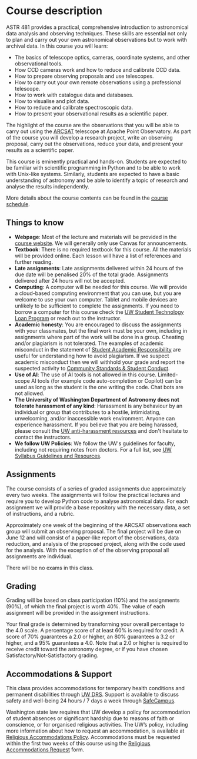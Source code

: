 # Course description

ASTR 481 provides a practical, comprehensive introduction to astronomical data analysis and observing techniques. These skills are essential not only to plan and carry out your own astronomical observations but to work with archival data. In this course you will learn:

- The basics of telescope optics, cameras, coordinate systems, and other observational tools.
- How CCD cameras work and how to reduce and calibrate CCD data.
- How to prepare observing proposals and use telescopes.
- How to carry out your own remote observations using a professional telescope.
- How to work with catalogue data and databases.
- How to visualise and plot data.
- How to reduce and calibrate spectroscopic data.
- How to present your observational results as a scientific paper.

The highlight of the course are the observations that you will be able to carry out using the [ARCSAT](https://www.apo.nmsu.edu/Telescopes/ARCSAT/) telescope at Apache Point Observatory. As part of the course you will develop a research project, write an observing proposal, carry out the observations, reduce your data, and present your results as a scientific paper.

This course is eminently practical and hands-on. Students are expected to be familiar with scientific programming in Python and to be able to work with Unix-like systems. Similarly, students are expected to have a basic understanding of astronomy and be able to identify a topic of research and analyse the results independently.

More details about the course contents can be found in the [course schedule](schedule).

## Things to know

- **Webpage**: Most of the lecture and materials will be provided in the [course website](https://uw-astro-480.github.io). We will generally only use Canvas for announcements.
- **Textbook**: There is no required textbook for this course. All the materials will be provided online. Each lesson will have a list of references and further reading.
- **Late assignments**: Late assignments delivered within 24 hours of the due date will be penalised 20% of the total grade. Assignments delivered after 24 hours will not be accepted.
- **Computing**: A computer will be needed for this course. We will provide a cloud-based computing environment that you can use, but you are welcome to use your own computer. Tablet and mobile devices are unlikely to be sufficient to complete the assignments. If you need to borrow a computer for this course check the [UW Student Technology Loan Program](https://stlp.uw.edu) or reach out to the instructor.
- **Academic honesty**: You are encouraged to discuss the assignments with your classmates, but the final work must be your own, including in assignments where part of the work will be done in a group. Cheating and/or plagiarism is not tolerated. The examples of academic misconduct in the statement of [Student Academic Responsibility](http://depts.washington.edu/grading/pdf/AcademicResponsibility.pdf) are useful for understanding how to avoid plagiarism. If we suspect academic misconduct then we will withhold your grade and report the suspected activity to [Community Standards & Student Conduct](https://www.washington.edu/cssc/).
- **Use of AI**: The use of AI tools is not allowed in this course. Limited-scope AI tools (for example code auto-completion or Copilot) can be used as long as the student is the one writing the code. Chat bots are not allowed.
- **The University of Washington Department of Astronomy does not tolerate harassment of any kind**: Harassment is any behaviour by an individual or group that contributes to a hostile, intimidating, unwelcoming, and/or inaccessible work environment. Anyone can experience harassment. If you believe that you are being harassed, please consult the [UW anti-harassment resources](https://www.washington.edu/safecampus/harassment-and-sexual-harassment/) and don't hesitate to contact the instructors.
- **We follow UW Policies**: We follow the UW's guidelines for faculty, including not requiring notes from doctors. For a full list, see [UW Syllabus Guidelines and Resources](https://registrar.washington.edu/staffandfaculty/syllabus-guidelines/#lang).

## Assignments

The course consists of a series of graded assignments due approximately every two weeks. The assignments will follow the practical lectures and require you to develop Python code to analyse astronomical data. For each assignment we will provide a base repository with the necessary data, a set of instructions, and a rubric.

Approximately one week of the beginning of the ARCSAT observations each group will submit an observing proposal. The final project will be due on June 12 and will consist of a paper-like report of the observations, data reduction, and analysis of the proposed project, along with the code used for the analysis. With the exception of of the observing proposal all assignments are individual.

There will be no exams in this class.

## Grading

Grading will be based on class participation (10%) and the assignments (90%), of which the final project is worth 40%. The value of each assignment will be provided in the assignment instructions.

Your final grade is determined by transforming your overall percentage to the 4.0 scale. A percentage score of at least 60% is required for credit. A score of 70% guarantees a 2.0 or higher, an 80% guarantees a 3.2 or higher, and a 95% guarantees a 4.0. Note that a 2.0 or higher is required to receive credit toward the astronomy degree, or if you have chosen Satisfactory/Not-Satisfactory grading.

## Accommodations & Support

This class provides accommodations for temporary health conditions and permanent disabilities through [UW DRS](http://depts.washington.edu/uwdrs/). Support is available to discuss safety and well-being 24 hours / 7 days a week through [SafeCampus](http://www.washington.edu/safecampus/).

Washington state law requires that UW develop a policy for accommodation of student absences or significant hardship due to reasons of faith or conscience, or for organised religious activities. The UW’s policy, including more information about how to request an accommodation, is available at [Religious Accommodations Policy](https://registrar.washington.edu/staffandfaculty/religious-accommodations-policy/). Accommodations must be requested within the first two weeks of this course using the [Religious Accommodations Request](https://registrar.washington.edu/students/religious-accommodations-request/) form.
